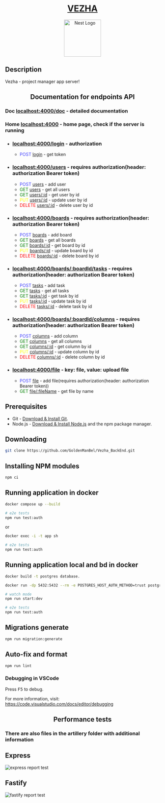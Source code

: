 <p align="center">
  <a href="https://goldenmanbel.github.io/project-management-app/" target="_blank"><h1 align="center">VEZHA</h1></a>
</p>
<p align="center"> 
  <a href="http://nestjs.com/" target="_blank"><img src="https://nestjs.com/img/logo_text.svg" width="120" alt="Nest Logo" /></a>
</p>

## Description

Vezha - project manager app server!

<p>
  <h2 align="center">Documentation for endpoints API</h2>
  <h3>Doc <a href="http://localhost:4000/doc" target="blank">localhost:4000/doc</a> - detailed documentation</h3>
  <h3>Home <a href="http://localhost:4000/" target="blank">localhost:4000</a> - home page, check if the server is running</h3>

  <ul>
    <li><h3><u>localhost:4000/login</u> - authorization</h3> 
      <ul>
        <li><font color="4040ff">POST</font> <u>login</u> - get token</li> 
      </ul>
    </li>
    <li><h3><u>localhost:4000/users</u> - requires authorization(header: authorization Bearer token)</h3> 
      <ul>
        <li><font color="4040ff">POST</font> <u>users</u> - add user</li> 
        <li><font color="green">GET</font> <u>users</u> - get all users</li>
        <li><font color="green">GET</font> <u>users/:id</u> - get user by id</li>
        <li><font color="yellow">PUT</font> <u>users/:id</u> - update user by id</li>
        <li><font color="red">DELETE</font> <u>users/:id</u> - delete user by id</li>
      </ul>
    </li>
    <li><h3><u>localhost:4000/boards</u> - requires authorization(header: authorization Bearer token)</h3> 
      <ul>
        <li><font color="4040ff">POST</font> <u>boards</u> - add board</li> 
        <li><font color="green">GET</font> <u>boards</u> - get all boards</li>
        <li><font color="green">GET</font> <u>boards/:id</u> - get board by id</li>
        <li><font color="yellow">PUT</font> <u>boards/:id</u> - update board by id</li>
        <li><font color="red">DELETE</font> <u>boards/:id</u> - delete board by id</li>
      </ul>
    </li>
    <li><h3><u>localhost:4000/boards/:boardId/tasks</u> - requires authorization(header: authorization Bearer token)</h3> 
      <ul>
        <li><font color="4040ff">POST</font> <u>tasks</u> - add task</li> 
        <li><font color="green">GET</font> <u>tasks</u> - get all tasks</li>
        <li><font color="green">GET</font> <u>tasks/:id</u> - get task by id</li>
        <li><font color="yellow">PUT</font> <u>tasks/:id</u> - update task by id</li>
        <li><font color="red">DELETE</font> <u>tasks/:id</u> - delete task by id</li>
      </ul>
    </li>
    <li><h3><u>localhost:4000/boards/:boardId/columns</u> - requires authorization(header: authorization Bearer token)</h3> 
      <ul>
        <li><font color="4040ff">POST</font> <u>columns</u> - add column</li> 
        <li><font color="green">GET</font> <u>columns</u> - get all columns</li>
        <li><font color="green">GET</font> <u>columns/:id</u> - get column by id</li>
        <li><font color="yellow">PUT</font> <u>columns/:id</u> - update column by id</li>
        <li><font color="red">DELETE</font> <u>columns/:id</u> - delete column by id</li>
      </ul>
    </li>
    <li><h3><u>localhost:4000/file</u> - key: file, value: upload file</h3> 
      <ul>
        <li><font color="4040ff">POST</font> <u>file</u> - add file(requires authorization(header: authorization Bearer token))</li> 
        <li><font color="green">GET</font> <u>file/:fileName</u> - get file by name</li>
      </ul>
    </li>
</ul>
</p>

## Prerequisites

- Git - [Download & Install Git](https://git-scm.com/downloads).
- Node.js - [Download & Install Node.js](https://nodejs.org/en/download/) and the npm package manager.

## Downloading

```bash
git clone https://github.com/GoldenManBel/Vezha_BackEnd.git
```

## Installing NPM modules

```bash
npm ci
```

## Running application in docker

```bash
docker compose up --build
```

```bash
# e2e tests
npm run test:auth

```
or

```bash
docker exec -i -t app sh
```
```bash
# e2e tests
npm run test:auth
```

## Running application local and bd in docker

```bash
docker build -t postgres database. 
```
```bash
docker run -dp 5432:5432 --rm -e POSTGRES_HOST_AUTH_METHOD=trust postgres
```
```bash
# watch mode
npm run start:dev 
```
```bash
# e2e tests
npm run test:auth
```

## Migrations generate

```bash
npm run migration:generate
```

## Auto-fix and format

```bash
npm run lint
```

### Debugging in VSCode

Press <kbd>F5</kbd> to debug.

For more information, visit: https://code.visualstudio.com/docs/editor/debugging

<p align="center">
  <h2 align="center">Performance tests</h2>
</p>

### There are also files in the artillery folder with additional information

## Express 
  ![express report test](https://github.com/GoldenManBel/nodejs2021Q4-service/blob/nestJS/artillery/express.jpg?raw=true)

## Fastify 
  ![fastify report test](https://github.com/GoldenManBel/nodejs2021Q4-service/blob/nestJS/artillery/fastify.jpg?raw=true)
